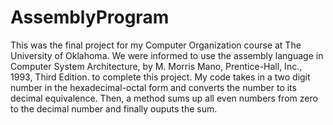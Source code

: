 # AssemblyProgram

This was the final project for my Computer Organization course at The University of Oklahoma. We were informed to use 
the assembly language in Computer System Architecture, by M. Morris Mano, Prentice-Hall, Inc., 1993, Third Edition. to complete this project.
My code takes in a two digit number in the hexadecimal-octal form and converts the number to its decimal equivalence.
Then, a method sums up all even numbers from zero to the decimal number and finally ouputs the sum. 
